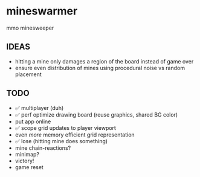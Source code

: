 # mineswarmer

mmo minesweeper

## IDEAS

- hitting a mine only damages a region of the board instead of game over
- ensure even distribution of mines using procedural noise vs random placement

## TODO

- ✅ multiplayer (duh)
- ✅ perf optimize drawing board (reuse graphics, shared BG color)
- put app online
- ✅ scope grid updates to player viewport
- even _more_ memory efficient grid representation
- ✅ lose (hitting mine does something)
- mine chain-reactions?
- minimap?
- victory!
- game reset
